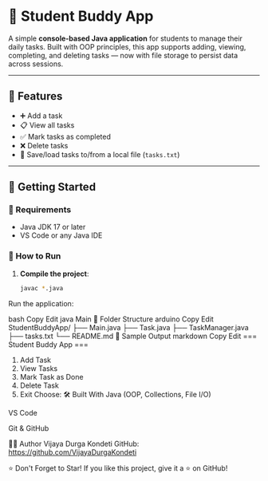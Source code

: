# 📝 Student Buddy App

A simple **console-based Java application** for students to manage their daily tasks. Built with OOP principles, this app supports adding, viewing, completing, and deleting tasks — now with file storage to persist data across sessions.

---

## 📌 Features

- ➕ Add a task
- 📋 View all tasks
- ✅ Mark tasks as completed
- ❌ Delete tasks
- 💾 Save/load tasks to/from a local file (`tasks.txt`)

---

## 🚀 Getting Started

### 📁 Requirements
- Java JDK 17 or later
- VS Code or any Java IDE

### 🔧 How to Run

1. **Compile the project**:
   ```bash
   javac *.java

Run the application:

bash
Copy
Edit
java Main
📂 Folder Structure
arduino
Copy
Edit
StudentBuddyApp/
├── Main.java
├── Task.java
├── TaskManager.java
├── tasks.txt
└── README.md
🧠 Sample Output
markdown
Copy
Edit
=== Student Buddy App ===
1. Add Task
2. View Tasks
3. Mark Task as Done
4. Delete Task
5. Exit
Choose:
🛠️ Built With
Java (OOP, Collections, File I/O)

VS Code

Git & GitHub

👨‍💻 Author
Vijaya Durga Kondeti
GitHub: https://github.com/VijayaDurgaKondeti

⭐️ Don't Forget to Star!
If you like this project, give it a ⭐ on GitHub!